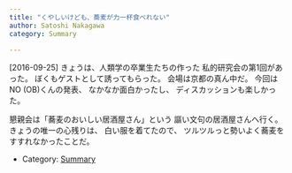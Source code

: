 ```yaml
---
title: "くやしいけども、蕎麦が力一杯食べれない"
author: Satoshi Nakagawa
category: Summary

---
```


[2016-09-25]  きょうは、人類学の卒業生たちの作った
私的研究会の第1回があった。
ぼくもゲストとして誘ってもらった。
会場は京都の真ん中だ。
今回はNO (OB)くんの発表、
なかなか面白かったし、
ディスカッションも楽しかった。

 懇親会は「蕎麦のおいしい居酒屋さん」という
謳い文句の居酒屋さんへ行く。
きょうの唯一の心残りは、
白い服を着てたので、
ツルツルっと勢いよく蕎麦をすすれなかったことだ。

- Category: [Summary](categories.html#Summary)

